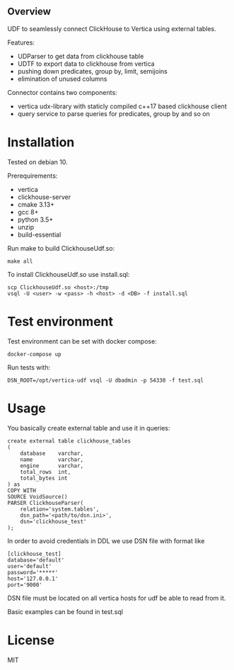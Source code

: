 
## Overview

UDF to seamlessly connect ClickHouse to Vertica using external tables.

Features:
* UDParser to get data from clickhouse table 
* UDTF to export data to clickhouse from vertica
* pushing down predicates, group by, limit, semijoins
* elimination of unused columns

Connector contains two components:
* vertica udx-library with staticly compiled c++17 based clickhouse client
* query service to parse queries for predicates, group by and so on

# Installation

Tested on debian 10.

Prerequirements:
* vertica
* clickhouse-server
* cmake 3.13+
* gcc 8+
* python 3.5+
* unzip
* build-essential

Run make to build ClickhouseUdf.so:
```
make all
```

To install ClickhouseUdf.so use install.sql:
```
scp ClickhouseUdf.so <host>:/tmp
vsql -U <user> -w <pass> -h <host> -d <DB> -f install.sql
```

# Test environment

Test environment can be set with docker compose:
```
docker-compose up
```
Run tests with:
```
DSN_ROOT=/opt/vertica-udf vsql -U dbadmin -p 54330 -f test.sql
```

# Usage

You basically create external table and use it in queries:

```
create external table clickhouse_tables
(
    database    varchar,
    name        varchar,
    engine      varchar,
    total_rows  int,
    total_bytes int
) as
COPY WITH
SOURCE VoidSource()
PARSER ClickhouseParser(
    relation='system.tables',
    dsn_path='<path/to/dsn.ini>',
    dsn='clickhouse_test'
);
```

In order to avoid credentials in DDL we use DSN file with format like 

```
[clickhouse_test]
database='default'
user='default'
password='*****'
host='127.0.0.1'
port='9000'
```

DSN file must be located on all vertica hosts for udf be able to read from it.

Basic examples can be found in test.sql


# License
MIT

